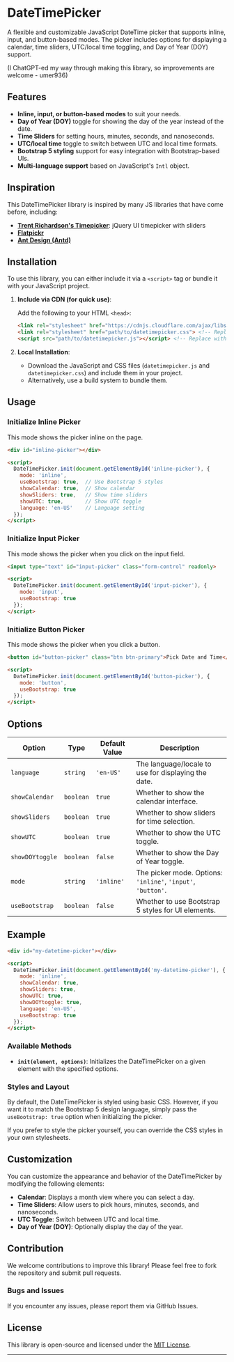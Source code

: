 # DateTimePicker

A flexible and customizable JavaScript DateTime picker that supports inline, input, and button-based modes. The picker includes options for displaying a calendar, time sliders, UTC/local time toggling, and Day of Year (DOY) support.

(I ChatGPT-ed my way through making this library, so improvements are welcome - umer936)

## Features

- **Inline, input, or button-based modes** to suit your needs.
- **Day of Year (DOY)** toggle for showing the day of the year instead of the date.
- **Time Sliders** for setting hours, minutes, seconds, and nanoseconds.
- **UTC/local time** toggle to switch between UTC and local time formats.
- **Bootstrap 5 styling** support for easy integration with Bootstrap-based UIs.
- **Multi-language support** based on JavaScript's `Intl` object.
## Inspiration

This DateTimePicker library is inspired by many JS libraries that have come before, including:

- **[Trent Richardson's Timepicker](https://trentrichardson.com/examples/timepicker/)**: jQuery UI timepicker with sliders
- **[Flatpickr](https://flatpickr.js.org/)**
- **[Ant Design (Antd)](https://ant.design/components/time-picker)**

## Installation

To use this library, you can either include it via a `<script>` tag or bundle it with your JavaScript project. 

1. **Include via CDN (for quick use)**:

   Add the following to your HTML `<head>`:

   ```html
   <link rel="stylesheet" href="https://cdnjs.cloudflare.com/ajax/libs/bootstrap/5.3.3/css/bootstrap.min.css" integrity="sha512-jnSuA4Ss2PkkikSOLtYs8BlYIeeIK1h99ty4YfvRPAlzr377vr3CXDb7sb7eEEBYjDtcYj+AjBH3FLv5uSJuXg==" crossorigin="anonymous" referrerpolicy="no-referrer" /><!-- Optional-->
   <link rel="stylesheet" href="path/to/datetimepicker.css"> <!-- Replace with path -->
   <script src="path/to/datetimepicker.js"></script> <!-- Replace with path -->
   ```

2. **Local Installation**:

    - Download the JavaScript and CSS files (`datetimepicker.js` and `datetimepicker.css`) and include them in your project.
    - Alternatively, use a build system to bundle them.

## Usage

### Initialize Inline Picker
This mode shows the picker inline on the page.

```html
<div id="inline-picker"></div>

<script>
  DateTimePicker.init(document.getElementById('inline-picker'), {
    mode: 'inline',
    useBootstrap: true,  // Use Bootstrap 5 styles
    showCalendar: true,  // Show calendar
    showSliders: true,   // Show time sliders
    showUTC: true,       // Show UTC toggle
    language: 'en-US'    // Language setting
  });
</script>
```

### Initialize Input Picker
This mode shows the picker when you click on the input field.

```html
<input type="text" id="input-picker" class="form-control" readonly>

<script>
  DateTimePicker.init(document.getElementById('input-picker'), {
    mode: 'input',
    useBootstrap: true
  });
</script>
```

### Initialize Button Picker
This mode shows the picker when you click a button.

```html
<button id="button-picker" class="btn btn-primary">Pick Date and Time</button>

<script>
  DateTimePicker.init(document.getElementById('button-picker'), {
    mode: 'button',
    useBootstrap: true
  });
</script>
```

## Options

| Option          | Type      | Default Value | Description                                                  |
|-----------------|-----------|---------------|--------------------------------------------------------------|
| `language`      | `string`  | `'en-US'`     | The language/locale to use for displaying the date.          |
| `showCalendar`  | `boolean` | `true`        | Whether to show the calendar interface.                      |
| `showSliders`   | `boolean` | `true`        | Whether to show sliders for time selection.                  |
| `showUTC`       | `boolean` | `true`        | Whether to show the UTC toggle.                              |
| `showDOYtoggle` | `boolean` | `false`       | Whether to show the Day of Year toggle.                      |
| `mode`          | `string`  | `'inline'`    | The picker mode. Options: `'inline'`, `'input'`, `'button'`. |
| `useBootstrap`  | `boolean` | `false`       | Whether to use Bootstrap 5 styles for UI elements.           |

## Example

```html
<div id="my-datetime-picker"></div>

<script>
  DateTimePicker.init(document.getElementById('my-datetime-picker'), {
    mode: 'inline',
    showCalendar: true,
    showSliders: true,
    showUTC: true,
    showDOYtoggle: true,
    language: 'en-US',
    useBootstrap: true
  });
</script>
```

### Available Methods

- **`init(element, options)`**: Initializes the DateTimePicker on a given element with the specified options.

### Styles and Layout

By default, the DateTimePicker is styled using basic CSS. However, if you want it to match the Bootstrap 5 design language, simply pass the `useBootstrap: true` option when initializing the picker.

If you prefer to style the picker yourself, you can override the CSS styles in your own stylesheets.

## Customization

You can customize the appearance and behavior of the DateTimePicker by modifying the following elements:

- **Calendar**: Displays a month view where you can select a day.
- **Time Sliders**: Allow users to pick hours, minutes, seconds, and nanoseconds.
- **UTC Toggle**: Switch between UTC and local time.
- **Day of Year (DOY)**: Optionally display the day of the year.

## Contribution

We welcome contributions to improve this library! Please feel free to fork the repository and submit pull requests.

### Bugs and Issues

If you encounter any issues, please report them via GitHub Issues.

## License

This library is open-source and licensed under the [MIT License](LICENSE).

---
